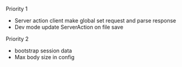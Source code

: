 Priority 1

- Server action client make global set request and parse response
- Dev mode update ServerAction on file save

Priority 2

- bootstrap session data
- Max body size in config
